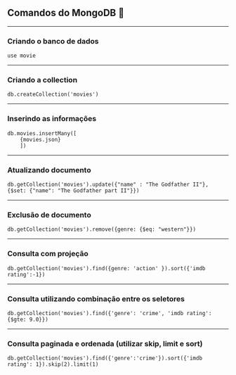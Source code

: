 ## Comandos do MongoDB 🚀
---
### Criando o banco de dados
    use movie
---
### Criando a collection
    db.createCollection('movies')
---
### Inserindo as informações
    db.movies.insertMany([ 
        {movies.json} 
        ])
---
### Atualizando documento 
    db.getCollection('movies').update({"name" : "The Godfather II"}, {$set: {"name": "The Godfather part II"}})
---
### Exclusão de documento
    db.getCollection('movies').remove({genre: {$eq: "western"}})
---
### Consulta com projeção
    db.getCollection('movies').find({genre: 'action' }).sort({'imdb rating':-1})
---
### Consulta utilizando combinação entre os seletores
    db.getCollection('movies').find({'genre': 'crime', 'imdb rating':{$gte: 9.0}})
---
### Consulta paginada e ordenada (utilizar skip, limit e sort)
    db.getCollection('movies').find({'genre':'crime'}).sort({'imdb rating': 1}).skip(2).limit(1)
